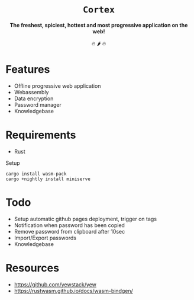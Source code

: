<div align="center">
    <h1><code>Cortex</code></h1>
    <strong>The freshest, spiciest, hottest and most progressive application on the web!</strong>
    <p>🔥 🌶 🔥</p>
</div>


# Features
* Offline progressive web application
* Webassembly
* Data encryption
* Password manager
* Knowledgebase


# Requirements
* Rust

Setup
```
cargo install wasm-pack
cargo +nightly install miniserve
```


# Todo
* Setup automatic github pages deployment, trigger on tags
* Notification when password has been copied
* Remove password from clipboard after 10sec
* Import/Export passwords
* Knowledgebase


# Resources
* https://github.com/yewstack/yew
* https://rustwasm.github.io/docs/wasm-bindgen/